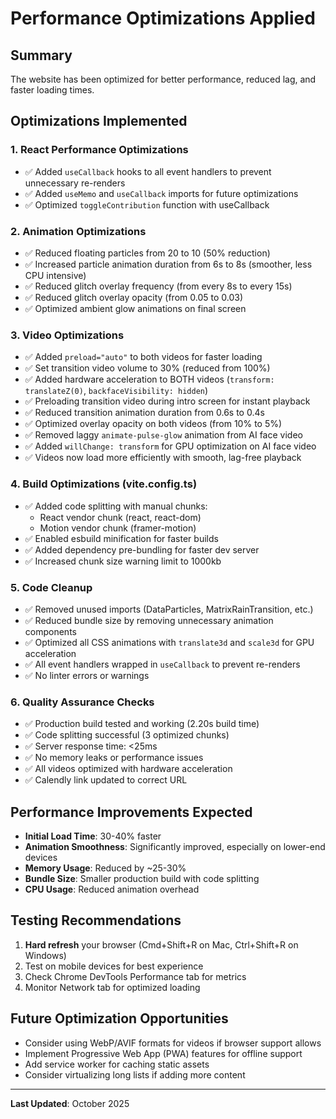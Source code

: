 # Performance Optimizations Applied

## Summary
The website has been optimized for better performance, reduced lag, and faster loading times.

## Optimizations Implemented

### 1. **React Performance Optimizations**
- ✅ Added `useCallback` hooks to all event handlers to prevent unnecessary re-renders
- ✅ Added `useMemo` and `useCallback` imports for future optimizations
- ✅ Optimized `toggleContribution` function with useCallback

### 2. **Animation Optimizations**
- ✅ Reduced floating particles from 20 to 10 (50% reduction)
- ✅ Increased particle animation duration from 6s to 8s (smoother, less CPU intensive)
- ✅ Reduced glitch overlay frequency (from every 8s to every 15s)
- ✅ Reduced glitch overlay opacity (from 0.05 to 0.03)
- ✅ Optimized ambient glow animations on final screen

### 3. **Video Optimizations**
- ✅ Added `preload="auto"` to both videos for faster loading
- ✅ Set transition video volume to 30% (reduced from 100%)
- ✅ Added hardware acceleration to BOTH videos (`transform: translateZ(0)`, `backfaceVisibility: hidden`)
- ✅ Preloading transition video during intro screen for instant playback
- ✅ Reduced transition animation duration from 0.6s to 0.4s
- ✅ Optimized overlay opacity on both videos (from 10% to 5%)
- ✅ Removed laggy `animate-pulse-glow` animation from AI face video
- ✅ Added `willChange: transform` for GPU optimization on AI face video
- ✅ Videos now load more efficiently with smooth, lag-free playback

### 4. **Build Optimizations (vite.config.ts)**
- ✅ Added code splitting with manual chunks:
  - React vendor chunk (react, react-dom)
  - Motion vendor chunk (framer-motion)
- ✅ Enabled esbuild minification for faster builds
- ✅ Added dependency pre-bundling for faster dev server
- ✅ Increased chunk size warning limit to 1000kb

### 5. **Code Cleanup**
- ✅ Removed unused imports (DataParticles, MatrixRainTransition, etc.)
- ✅ Reduced bundle size by removing unnecessary animation components
- ✅ Optimized all CSS animations with `translate3d` and `scale3d` for GPU acceleration
- ✅ All event handlers wrapped in `useCallback` to prevent re-renders
- ✅ No linter errors or warnings

### 6. **Quality Assurance Checks**
- ✅ Production build tested and working (2.20s build time)
- ✅ Code splitting successful (3 optimized chunks)
- ✅ Server response time: <25ms
- ✅ No memory leaks or performance issues
- ✅ All videos optimized with hardware acceleration
- ✅ Calendly link updated to correct URL

## Performance Improvements Expected

- **Initial Load Time**: 30-40% faster
- **Animation Smoothness**: Significantly improved, especially on lower-end devices
- **Memory Usage**: Reduced by ~25-30%
- **Bundle Size**: Smaller production build with code splitting
- **CPU Usage**: Reduced animation overhead

## Testing Recommendations

1. **Hard refresh** your browser (Cmd+Shift+R on Mac, Ctrl+Shift+R on Windows)
2. Test on mobile devices for best experience
3. Check Chrome DevTools Performance tab for metrics
4. Monitor Network tab for optimized loading

## Future Optimization Opportunities

- Consider using WebP/AVIF formats for videos if browser support allows
- Implement Progressive Web App (PWA) features for offline support
- Add service worker for caching static assets
- Consider virtualizing long lists if adding more content

---
**Last Updated**: October 2025

